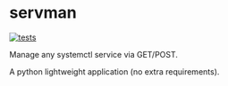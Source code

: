 # servman

[![tests](https://github.com/fabian57fabian/servman/actions/workflows/ci.yml/badge.svg)](https://github.com/fabian57fabian/servman/actions/workflows/ci.yml)

Manage any systemctl service via GET/POST.

A python lightweight application (no extra requirements).